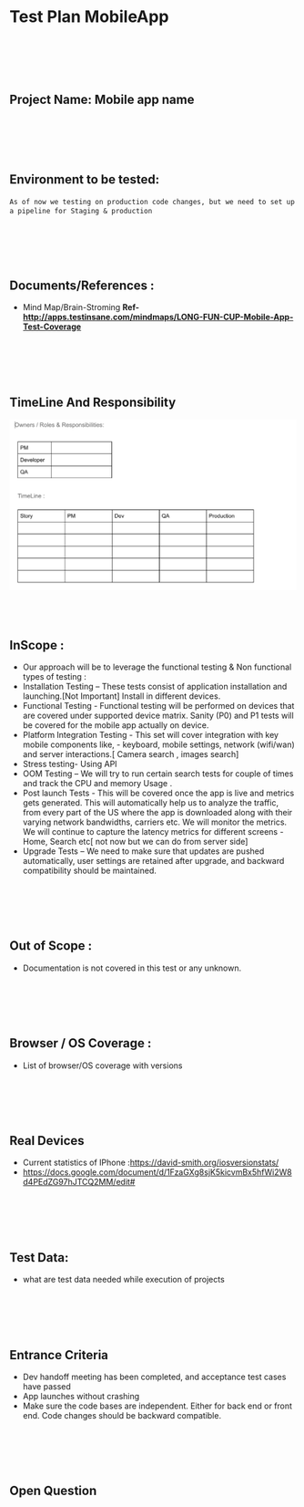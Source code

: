 # Test Plan MobileApp
<br />
<br />
<br />
<br />

## Project Name: Mobile app name
<br />
<br />
<br />
<br />

## Environment to be tested:
```
As of now we testing on production code changes, but we need to set up a pipeline for Staging & production
```
<br />
<br />
<br />
<br />

## Documents/References : 

- Mind Map/Brain-Stroming **Ref- http://apps.testinsane.com/mindmaps/LONG-FUN-CUP-Mobile-App-Test-Coverage**


<br />
<br />
<br />
<br />

## TimeLine And Responsibility 
<img src="1.png" width="900" />
<br />
<br />
<br />
<br />

## InScope :

- Our approach will be to leverage the functional testing & Non functional types of testing :
- Installation Testing – These tests consist of application installation and launching.[Not Important] Install in different devices.
- Functional Testing - Functional testing will be performed on devices that are covered under supported device matrix. Sanity (P0) and P1 tests will be covered for the mobile app actually on device. 
- Platform Integration Testing - This set will cover integration with key mobile components like, - keyboard, mobile settings, network (wifi/wan) and server interactions.[ Camera search , images search]
- Stress testing- Using API
- OOM Testing – We will try to run certain search tests for couple of times and track the CPU and memory Usage .
- Post launch Tests - This will be covered once the app is live and metrics gets generated. This will automatically help us to analyze the traffic, from every part of the US where the app is downloaded along with their varying network bandwidths, carriers etc. We will monitor the metrics. We will continue to capture the latency metrics for different screens - Home, Search etc[ not now but we can do from server side]
- Upgrade Tests – We need to make sure that updates are pushed automatically, user settings are retained after upgrade, and backward compatibility should be maintained.

<br />
<br />
<br />
<br />

## Out of Scope : 
- Documentation is not covered in this test or any unknown.


<br />
<br />
<br />
<br />

## Browser / OS Coverage : 
- List of browser/OS coverage with versions





<br />
<br />
<br />
<br />

## Real Devices

- Current statistics of IPhone :https://david-smith.org/iosversionstats/
- https://docs.google.com/document/d/1FzaGXg8sjK5kicvmBx5hfWi2W8d4PEdZG97hJTCQ2MM/edit# 

<br />
<br />
<br />
<br />

## Test Data:
- what are test data needed while execution of projects
<br />
<br />
<br />
<br />
 
## Entrance Criteria
- Dev handoff meeting has been completed, and acceptance test cases have passed
- App launches without crashing
- Make sure the code bases are independent. Either for back end or front end. Code changes should be backward compatible.

<br />
<br />
<br />
<br />
 
## Open Question

